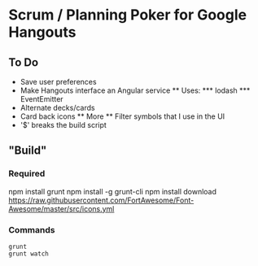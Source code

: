 # Scrum / Planning Poker for Google Hangouts

## To Do
* Save user preferences
* Make Hangouts interface an Angular service
** Uses:
*** lodash
*** EventEmitter
* Alternate decks/cards
* Card back icons
** More
** Filter symbols that I use in the UI
* '$' breaks the build script

## "Build"
### Required
  npm install grunt
  npm install -g grunt-cli
  npm install
  download https://raw.githubusercontent.com/FortAwesome/Font-Awesome/master/src/icons.yml

### Commands
	grunt
	grunt watch

